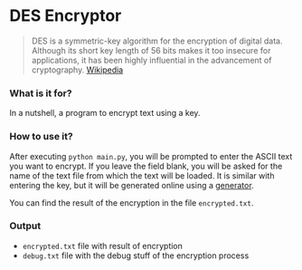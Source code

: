 # DES Encryptor

> DES is a symmetric-key algorithm for the encryption of digital data. Although its short key length of 56 bits makes it too insecure for applications,
> it has been highly influential in the advancement of cryptography. [Wikipedia]


### What is it for?
In a nutshell, a program to encrypt text using a key.


### How to use it?
After executing `python main.py`, you will be prompted to enter the ASCII text you want to encrypt. If you leave the field blank, you will be asked for
the name of the text file from which the text will be loaded. It is similar with entering the key, but it will be generated online using a [generator].

You can find the result of the encryption in the file `encrypted.txt`.

### Output
- `encrypted.txt` file with result of encryption
- `debug.txt` file with the debug stuff of the encryption process



[Wikipedia]:<https://en.wikipedia.org/wiki/Data_Encryption_Standard>
[generator]:<https://github.com/D4VOS/true-random-number-generator>